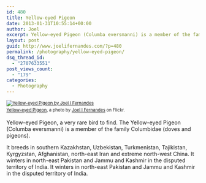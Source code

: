 ```yaml
---
id: 480
title: Yellow-eyed Pigeon
date: 2013-01-31T10:55:14+00:00
author: Joel
excerpt: Yellow-eyed Pigeon (Columba eversmanni) is a member of the family Columbidae (doves and pigeons) breeds in southern Kazakhstan, Uzbekistan, Turkmenistan, Tajikistan, Kyrgyzstan, Afghanistan, north-east Iran and extreme north-west China.
layout: post
guid: http://www.joelifernandes.com/?p=480
permalink: /photography/yellow-eyed-pigeon/
dsq_thread_id:
  - "2707633551"
post_views_count:
  - "179"
categories:
  - Photography
---
```

<div style="margin: 0 0 10px 0; padding: 0; font-size: 0.8em; line-height: 1.6em;">
  <a title="Yellow-eyed Pigeon" href="http://500px.com/photo/24649589"><img src="http://farm9.staticflickr.com/8090/8432117320_98c3814ed5.jpg" alt="Yellow-eyed Pigeon by Joel I Fernandes" /></a><br /> <span style="margin: 0;"><a href="http://www.flickr.com/photos/joelfernandes/8432117320/">Yellow-eyed Pigeon</a>, a photo by <a href="http://www.flickr.com/photos/joelfernandes/">Joel I Fernandes</a> on Flickr.</span>
</div>

Yellow-eyed Pigeon, a very rare bird to find. The Yellow-eyed Pigeon (Columba eversmanni) is a member of the family Columbidae (doves and pigeons).

It breeds in southern Kazakhstan, Uzbekistan, Turkmenistan, Tajikistan, Kyrgyzstan, Afghanistan, north-east Iran and extreme north-west China. It winters in north-east Pakistan and Jammu and Kashmir in the disputed territory of India. It winters in north-east Pakistan and Jammu and Kashmir in the disputed territory of India.